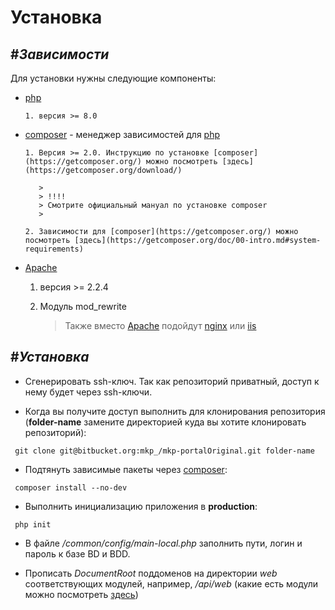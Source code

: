 **Установка**
====================

#*Зависимости*
------------

Для установки нужны следующие компоненты:

* [php](http://www.php.net/) 

      1. версия >= 8.0

* [composer](https://getcomposer.org/) - менеджер зависимостей для [php](http://www.php.net/)

      1. Версия >= 2.0. Инструкцию по установке [composer](https://getcomposer.org/) можно посмотреть [здесь](https://getcomposer.org/download/)

         >
         > !!!!        
         > Смотрите официальный мануал по установке composer
         >

      2. Зависимости для [composer](https://getcomposer.org/) можно посмотреть [здесь](https://getcomposer.org/doc/00-intro.md#system-requirements)


* [Apache](https://httpd.apache.org)
    
     1. версия >= 2.2.4

     2. Модуль mod_rewrite

         >
         > Также вместо [Apache](https://httpd.apache.org) подойдут [nginx](https://nginx.org/ru) или [iis](https://ru.wikipedia.org/wiki/Internet_Information_Services)
         >



#*Установка*
------------


* Сгенерировать ssh-ключ. Так как репозиторий приватный, доступ к нему будет через ssh-ключи.

* Когда вы получите доступ выполнить для клонирования репозитория (**folder-name** замените директорией куда вы хотите клонировать репозиторий):

```
 git clone git@bitbucket.org:mkp_/mkp-portalOriginal.git folder-name
```

* Подтянуть зависимые пакеты через [composer](https://getcomposer.org/):

```
 composer install --no-dev
```

* Выполнить инициализацию приложения в __production__:

```
 php init
```

* В файле */common/config/main-local.php* заполнить пути, логин и пароль к базе BD и BDD.


* Прописать *DocumentRoot* поддоменов на директории *web* соответствующих модулей, например, */api/web* (какие есть модули можно посмотреть [здесь](Reference.md))